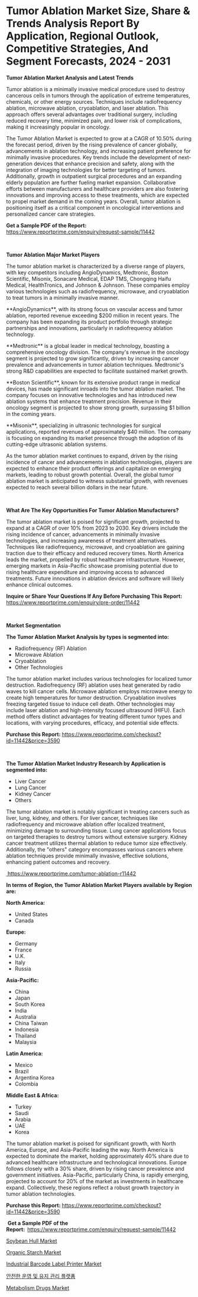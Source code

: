 <p><h1>Tumor Ablation Market Size, Share & Trends Analysis Report By Application, Regional Outlook, Competitive Strategies, And Segment Forecasts, 2024 - 2031</h1></p><p><strong>Tumor Ablation Market Analysis and Latest Trends</strong></p>
<p><p>Tumor ablation is a minimally invasive medical procedure used to destroy cancerous cells in tumors through the application of extreme temperatures, chemicals, or other energy sources. Techniques include radiofrequency ablation, microwave ablation, cryoablation, and laser ablation. This approach offers several advantages over traditional surgery, including reduced recovery time, minimized pain, and lower risk of complications, making it increasingly popular in oncology.</p><p>The Tumor Ablation Market is expected to grow at a CAGR of 10.50% during the forecast period, driven by the rising prevalence of cancer globally, advancements in ablation technology, and increasing patient preference for minimally invasive procedures. Key trends include the development of next-generation devices that enhance precision and safety, along with the integration of imaging technologies for better targeting of tumors. Additionally, growth in outpatient surgical procedures and an expanding elderly population are further fueling market expansion. Collaborative efforts between manufacturers and healthcare providers are also fostering innovations and improving access to these treatments, which are expected to propel market demand in the coming years. Overall, tumor ablation is positioning itself as a critical component in oncological interventions and personalized cancer care strategies.</p></p>
<p><strong>Get a Sample PDF of the Report:&nbsp;</strong> <a href="https://www.reportprime.com/enquiry/request-sample/11442">https://www.reportprime.com/enquiry/request-sample/11442</a></p>
<p>&nbsp;</p>
<p><strong>Tumor Ablation Major Market Players</strong></p>
<p><p>The tumor ablation market is characterized by a diverse range of players, with key competitors including AngioDynamics, Medtronic, Boston Scientific, Misonix, Sonacare Medical, EDAP TMS, Chongqing Haifu Medical, HealthTronics, and Johnson & Johnson. These companies employ various technologies such as radiofrequency, microwave, and cryoablation to treat tumors in a minimally invasive manner.</p><p>**AngioDynamics**, with its strong focus on vascular access and tumor ablation, reported revenue exceeding $200 million in recent years. The company has been expanding its product portfolio through strategic partnerships and innovations, particularly in radiofrequency ablation technology.</p><p>**Medtronic** is a global leader in medical technology, boasting a comprehensive oncology division. The company's revenue in the oncology segment is projected to grow significantly, driven by increasing cancer prevalence and advancements in tumor ablation techniques. Medtronic's strong R&D capabilities are expected to facilitate sustained market growth.</p><p>**Boston Scientific**, known for its extensive product range in medical devices, has made significant inroads into the tumor ablation market. The company focuses on innovative technologies and has introduced new ablation systems that enhance treatment precision. Revenue in their oncology segment is projected to show strong growth, surpassing $1 billion in the coming years.</p><p>**Misonix**, specializing in ultrasonic technologies for surgical applications, reported revenues of approximately $40 million. The company is focusing on expanding its market presence through the adoption of its cutting-edge ultrasonic ablation systems.</p><p>As the tumor ablation market continues to expand, driven by the rising incidence of cancer and advancements in ablation technologies, players are expected to enhance their product offerings and capitalize on emerging markets, leading to robust growth potential. Overall, the global tumor ablation market is anticipated to witness substantial growth, with revenues expected to reach several billion dollars in the near future.</p></p>
<p>&nbsp;</p>
<p><strong>What Are The Key Opportunities For Tumor Ablation Manufacturers?</strong></p>
<p><p>The tumor ablation market is poised for significant growth, projected to expand at a CAGR of over 10% from 2023 to 2030. Key drivers include the rising incidence of cancer, advancements in minimally invasive technologies, and increasing awareness of treatment alternatives. Techniques like radiofrequency, microwave, and cryoablation are gaining traction due to their efficacy and reduced recovery times. North America leads the market, propelled by robust healthcare infrastructure. However, emerging markets in Asia-Pacific showcase promising potential due to rising healthcare expenditure and improving access to advanced treatments. Future innovations in ablation devices and software will likely enhance clinical outcomes.</p></p>
<p><strong>Inquire or Share Your Questions If Any Before Purchasing This Report:</strong> <a href="https://www.reportprime.com/enquiry/pre-order/11442">https://www.reportprime.com/enquiry/pre-order/11442</a></p>
<p>&nbsp;</p>
<p><strong>Market Segmentation</strong></p>
<p><strong>The Tumor Ablation Market Analysis by types is segmented into:</strong></p>
<p><ul><li>Radiofrequency (RF) Ablation</li><li>Microwave Ablation</li><li>Cryoablation</li><li>Other Technologies</li></ul></p>
<p><p>The tumor ablation market includes various technologies for localized tumor destruction. Radiofrequency (RF) ablation uses heat generated by radio waves to kill cancer cells. Microwave ablation employs microwave energy to create high temperatures for tumor destruction. Cryoablation involves freezing targeted tissue to induce cell death. Other technologies may include laser ablation and high-intensity focused ultrasound (HIFU). Each method offers distinct advantages for treating different tumor types and locations, with varying procedures, efficacy, and potential side effects.</p></p>
<p><strong>Purchase this Report:&nbsp;</strong><a href="https://www.reportprime.com/checkout?id=11442&price=3590">https://www.reportprime.com/checkout?id=11442&price=3590</a></p>
<p>&nbsp;</p>
<p><strong>The Tumor Ablation Market Industry Research by Application is segmented into:</strong></p>
<p><ul><li>Liver Cancer</li><li>Lung Cancer</li><li>Kidney Cancer</li><li>Others</li></ul></p>
<p><p>The tumor ablation market is notably significant in treating cancers such as liver, lung, kidney, and others. For liver cancer, techniques like radiofrequency and microwave ablation offer localized treatment, minimizing damage to surrounding tissue. Lung cancer applications focus on targeted therapies to destroy tumors without extensive surgery. Kidney cancer treatment utilizes thermal ablation to reduce tumor size effectively. Additionally, the "others" category encompasses various cancers where ablation techniques provide minimally invasive, effective solutions, enhancing patient outcomes and recovery.</p></p>
<p><a href="https://www.reportprime.com/tumor-ablation-r11442">&nbsp;https://www.reportprime.com/tumor-ablation-r11442</a></p>
<p><strong>In terms of Region, the Tumor Ablation Market Players available by Region are:</strong></p>
<p>
    <p> <strong> North America: </strong>
        <ul>
            <li>United States</li>
            <li>Canada</li>
        </ul>
        </p> 
    <p> <strong> Europe: </strong>
        <ul>
            <li>Germany</li>
            <li>France</li>
            <li>U.K.</li>
            <li>Italy</li>
            <li>Russia</li>
        </ul>
        </p> 
    <p> <strong> Asia-Pacific: </strong>
        <ul>
            <li>China</li>
            <li>Japan</li>
            <li>South Korea</li>
            <li>India</li>
            <li>Australia</li>
            <li>China Taiwan</li>
            <li>Indonesia</li>
            <li>Thailand</li>
            <li>Malaysia</li>
        </ul>
        </p> 
    <p> <strong> Latin America: </strong>
        <ul>
            <li>Mexico</li>
            <li>Brazil</li>
            <li>Argentina Korea</li>
            <li>Colombia</li>
        </ul>
        </p> 
    <p> <strong> Middle East & Africa: </strong>
        <ul>
            <li>Turkey</li>
            <li>Saudi</li>
            <li>Arabia</li>
            <li>UAE</li>
            <li>Korea</li>
        </ul>
    </p>
    </p>
<p><p>The tumor ablation market is poised for significant growth, with North America, Europe, and Asia-Pacific leading the way. North America is expected to dominate the market, holding approximately 40% share due to advanced healthcare infrastructure and technological innovations. Europe follows closely with a 30% share, driven by rising cancer prevalence and government initiatives. Asia-Pacific, particularly China, is rapidly emerging, projected to account for 20% of the market as investments in healthcare expand. Collectively, these regions reflect a robust growth trajectory in tumor ablation technologies.</p></p>
<p><strong>Purchase this Report: </strong><a href="https://www.reportprime.com/checkout?id=11442&price=3590">https://www.reportprime.com/checkout?id=11442&price=3590</a></p>
<p>&nbsp;<strong>Get a Sample PDF of the Report:&nbsp;&nbsp;</strong><a href="https://www.reportprime.com/enquiry/request-sample/11442">https://www.reportprime.com/enquiry/request-sample/11442</a></p>
<p><strong></strong></p>
<p><p><a href="https://medium.com/@mikcesartsht/the-soybean-hull-market-is-anticipated-to-experience-significant-growth-with-a-projected-cagr-of-576a16992f92">Soybean Hull Market</a></p><p><a href="https://medium.com/@mikcesartsht/the-organic-starch-market-decisions-are-mostly-driven-by-resource-optimization-and-958ee278791a">Organic Starch Market</a></p><p><a href="https://www.linkedin.com/pulse/global-industrial-barcode-label-printer-market-opportunities-forecast-rwgvc?trackingId=7QECZuR%2BSTyUxWAX9GOJIQ%3D%3D">Industrial Barcode Label Printer Market</a></p><p><a href="https://medium.com/@robertojones8678/%EC%84%B8%EA%B3%84-safe-operation-and-maintenance-platform-market-%EC%9D%80-2024%EC%97%90%EC%84%9C-2031%EB%A1%9C-%EC%97%B0%ED%8F%89%EA%B7%A0-%EC%A6%9D%EA%B0%80%EC%9C%A8%EC%9D%84-%EB%B3%B4%EC%9D%BC-%EA%B2%83%EC%9C%BC%EB%A1%9C-%EC%98%88%EC%83%81%EB%90%A9%EB%8B%88%EB%8B%A4-1ecc8b833b1b">안전한 운영 및 유지 관리 플랫폼</a></p><p><a href="https://github.com/AngelaWalsh696/Market-Research-Report-List-1/blob/main/metabolism-drugs-market.md">Metabolism Drugs Market</a></p></p>